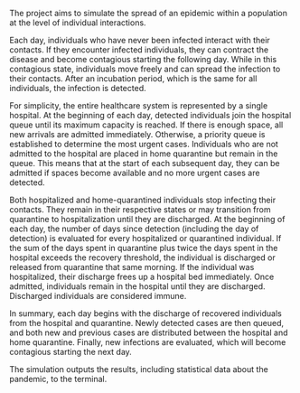 The project aims to simulate the spread of an epidemic within a population at the level of individual interactions.

Each day, individuals who have never been infected interact with their contacts. If they encounter infected individuals, they can contract the disease and become contagious starting the following day. While in this contagious state, individuals move freely and can spread the infection to their contacts. After an incubation period, which is the same for all individuals, the infection is detected.

For simplicity, the entire healthcare system is represented by a single hospital. At the beginning of each day, detected individuals join the hospital queue until its maximum capacity is reached. If there is enough space, all new arrivals are admitted immediately. Otherwise, a priority queue is established to determine the most urgent cases. Individuals who are not admitted to the hospital are placed in home quarantine but remain in the queue. This means that at the start of each subsequent day, they can be admitted if spaces become available and no more urgent cases are detected.

Both hospitalized and home-quarantined individuals stop infecting their contacts. They remain in their respective states or may transition from quarantine to hospitalization until they are discharged. At the beginning of each day, the number of days since detection (including the day of detection) is evaluated for every hospitalized or quarantined individual. If the sum of the days spent in quarantine plus twice the days spent in the hospital exceeds the recovery threshold, the individual is discharged or released from quarantine that same morning. If the individual was hospitalized, their discharge frees up a hospital bed immediately. Once admitted, individuals remain in the hospital until they are discharged. Discharged individuals are considered immune.

In summary, each day begins with the discharge of recovered individuals from the hospital and quarantine. Newly detected cases are then queued, and both new and previous cases are distributed between the hospital and home quarantine. Finally, new infections are evaluated, which will become contagious starting the next day.

The simulation outputs the results, including statistical data about the pandemic, to the terminal.






